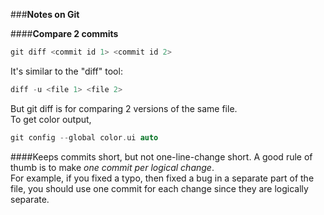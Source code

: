 ###**Notes on Git**

####**Compare 2 commits**
```cpp
git diff <commit id 1> <commit id 2>
```
It's  similar to the "diff" tool:
```cpp
diff -u <file 1> <file 2>
```
But git diff is for comparing 2 versions of the same file.  
To get color output,
```cpp
git config --global color.ui auto
```

####Keeps commits short, but not one-line-change short.
A good rule of thumb is to make *one commit per logical change*.  
For example, if you fixed a typo, then fixed a bug in a separate part of the file, you should use one commit for each change since they are logically separate.
